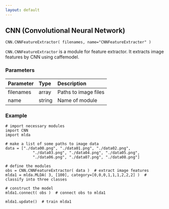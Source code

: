 ```yaml
---
layout: default
---
```

## CNN (Convolutional Neural Network)

```
CNN.CNNFeatureExtractor( filenames, name="CNNFeatureExtracter" )
```

`CNN.CNNFeatureExtractor` is a module for feature extractor.
It extracts image features by CNN using caffemodel.


### Parameters

| Parameter | Type | Description |
|:----------|:-----|:------------|
| filenames | array | Paths to image files |
| name      | string | Name of module |


### Example

```
# import necessary modules
import CNN
import mlda

# make a list of some paths to image data
data = ["./data00.png", "./data01.png", "./data02.png",
            "./data03.png", "./data04.png", "./data05.png",
            "./data06.png", "./data07.png", "./data08.png"]

# define the modules
obs = CNN.CNNFeatureExtractor( data )  # extract image features
mlda1 = mlda.MLDA( 3, [100], category=[0,0,0,1,1,1,2,2,2] )  # classify into three classes

# construct the model
mlda1.connect( obs )  # connect obs to mlda1

mlda1.update()  # train mlda1
```
